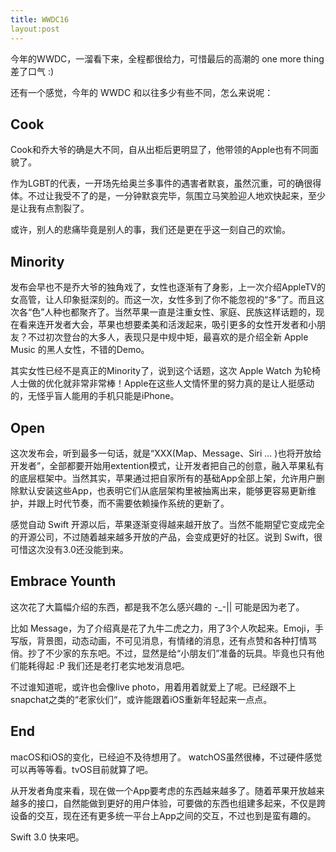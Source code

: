 ```yaml
---
title: WWDC16
layout:post
---
```


今年的WWDC，一溜看下来，全程都很给力，可惜最后的高潮的 one more thing 差了口气 :)

还有一个感觉，今年的 WWDC 和以往多少有些不同，怎么来说呢：

## Cook

Cook和乔大爷的确是大不同，自从出柜后更明显了，他带领的Apple也有不同面貌了。

作为LGBT的代表，一开场先给奥兰多事件的遇害者默哀，虽然沉重，可的确很得体。不过让我受不了的是，一分钟默哀完毕，氛围立马笑脸迎人地欢快起来，至少是让我有点割裂了。

或许，别人的悲痛毕竟是别人的事，我们还是更在乎这一刻自己的欢愉。

## Minority

发布会早也不是乔大爷的独角戏了，女性也逐渐有了身影，上一次介绍AppleTV的女高管，让人印象挺深刻的。而这一次，女性多到了你不能忽视的“多”了。而且这次各“色”人种也都聚齐了。当然苹果一直是注重女性、家庭、民族这样话题的，现在看来连开发者大会，苹果也想要柔美和活泼起来，吸引更多的女性开发者和小朋友？不过初次登台的大多人，表现只是中规中矩，最喜欢的是介绍全新 Apple Music 的黑人女性，不错的Demo。

其实女性已经不是真正的Minority了，说到这个话题，这次 Apple Watch 为轮椅人士做的优化就非常非常棒！Apple在这些人文情怀里的努力真的是让人挺感动的，无怪乎盲人能用的手机只能是iPhone。

## Open

这次发布会，听到最多一句话，就是“XXX(Map、Message、Siri ... )也将开放给开发者”，全部都要开始用extention模式，让开发者把自己的创意，融入苹果私有的底层框架中。当然其实，苹果通过把自家所有的基础App全部上架，允许用户删除默认安装这些App，也表明它们从底层架构里被抽离出来，能够更容易更新维护，并跟上时代节奏，而不需要依赖操作系统的更新了。

感觉自动 Swift 开源以后，苹果逐渐变得越来越开放了。当然不能期望它变成完全的开源公司，不过随着越来越多开放的产品，会变成更好的社区。说到 Swift，很可惜这次没有3.0还没能到来。

## Embrace Younth

这次花了大篇幅介绍的东西，都是我不怎么感兴趣的 -_-|| 可能是因为老了。

比如 Message，为了介绍真是花了九牛二虎之力，用了3个人吹起来。Emoji，手写版，背景图，动态动画，不可见消息，有情绪的消息，还有点赞和各种打情骂俏。抄了不少家的东东吧。不过，显然是给“小朋友们”准备的玩具。毕竟也只有他们能耗得起 :P 我们还是老打老实地发消息吧。

不过谁知道呢，或许也会像live photo，用着用着就爱上了呢。已经跟不上snapchat之类的“老家伙们“，或许能跟着iOS重新年轻起来一点点。


## End

macOS和iOS的变化，已经迫不及待想用了。 watchOS虽然很棒，不过硬件感觉可以再等等看。tvOS目前就算了吧。

从开发者角度来看，现在做一个App要考虑的东西越来越多了。随着苹果开放越来越多的接口，自然能做到更好的用户体验，可要做的东西也组建多起来，不仅是跨设备的交互，现在还有更多统一平台上App之间的交互，不过也到是蛮有趣的。

Swift 3.0 快来吧。

